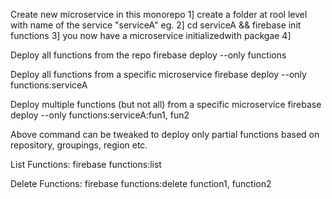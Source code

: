 Create new microservice in this monorepo
1] create a folder at rool level with name of the service "serviceA" eg.
2] cd serviceA && firebase init functions
3] you now have a microservice initializedwith packgae
4] 



Deploy all functions from the repo
firebase deploy --only functions 

Deploy all functions from a specific microservice
firebase deploy --only functions:serviceA

Deploy multiple functions (but not all) from a specific microservice
firebase deploy --only functions:serviceA:fun1, fun2

Above command can be tweaked to deploy only partial functions based on repository, groupings, region etc.



List Functions:
firebase functions:list

Delete Functions:
firebase functions:delete function1, function2